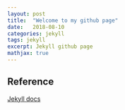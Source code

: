 ```yaml
---
layout: post
title:  "Welcome to my github page"
date:   2018-08-10
categories: jekyll
tags: jekyll
excerpt: Jekyll github page
mathjax: true
---
```


## Reference
[Jekyll docs](https://www.jekyll.com.cn/docs/home/)
